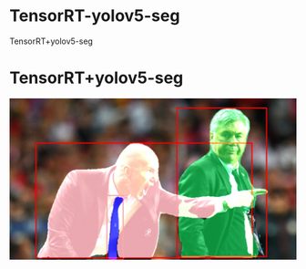 # TensorRT-yolov5-seg
TensorRT+yolov5-seg
<h1>TensorRT+yolov5-seg</h1>
<img src="https://github.com/cockmake/TensorRT-yolov5-seg/blob/3ab64e0eafbe75b29992f0c61d0b0f39a6645789/zidane-seg.jpg" alt="效果">
